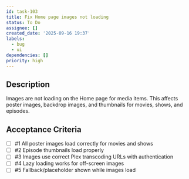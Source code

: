 ```yaml
---
id: task-103
title: Fix Home page images not loading
status: To Do
assignee: []
created_date: '2025-09-16 19:37'
labels:
  - bug
  - ui
dependencies: []
priority: high
---
```


## Description

Images are not loading on the Home page for media items. This affects poster images, backdrop images, and thumbnails for movies, shows, and episodes.

## Acceptance Criteria
<!-- AC:BEGIN -->
- [ ] #1 All poster images load correctly for movies and shows
- [ ] #2 Episode thumbnails load properly
- [ ] #3 Images use correct Plex transcoding URLs with authentication
- [ ] #4 Lazy loading works for off-screen images
- [ ] #5 Fallback/placeholder shown while images load
<!-- AC:END -->

